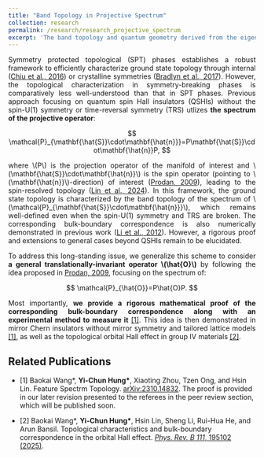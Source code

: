 ```yaml
---
title: "Band Topology in Projective Spectrum"
collection: research
permalink: /research/research_projective_spectrum
excerpt: 'The band topology and quantum geometry derived from the eigenstates of the projective spectrum are as important as those derived from the energy eigenstates.'
---
```

<p style="text-align: justify;">
Symmetry protected topological (SPT) phases establishes a robust framework to efficiently characterize ground state topology through internal (<a href="https://journals.aps.org/rmp/abstract/10.1103/RevModPhys.88.035005" target="_blank">Chiu et al., 2016</a>) or crystalline symmetries (<a href="https://www.nature.com/articles/nature23268" target="_blank">Bradlyn et al., 2017</a>). However, the topological characterization in symmetry-breaking phases is comparatively less well-understood than that in SPT phases. Previous approach focusing on quantum spin Hall insulators (QSHIs) without the spin-U(1) symmetry or time-reversal symmetry (TRS) utlizes <strong>the spectrum of the projective operator</strong>:
</p>
<div style="text-align: center;">
$$
\mathcal{P}_{\mathbf{\hat{S}}\cdot\mathbf{\hat{n}}}=P\mathbf{\hat{S}}\cdot\mathbf{\hat{n}}P,
$$
</div>
<p style="text-align: justify;">
where \(P\) is the projection operator of the manifold of interest and \(\mathbf{\hat{S}}\cdot\mathbf{\hat{n}}\) is the spin operator (pointing to \(\mathbf{\hat{n}}\)-direction) of interest (<a href="https://journals.aps.org/prb/abstract/10.1103/PhysRevB.80.125327" target="_blank">Prodan, 2009</a>), leading to the spin-resolved topology (<a href="https://www.nature.com/articles/s41467-024-44762-w" target="_blank">Lin et al., 2024</a>). In this framework, the ground state topology is characterized by the band topology of the spectrum of \(\mathcal{P}_{\mathbf{\hat{S}}\cdot\mathbf{\hat{n}}}\), which remains well-defined even when the spin-U(1) symmetry and TRS are broken. The corresponding bulk-boundary correspondence is also numerically demonstrated in previous work (<a href="https://journals.aps.org/prl/abstract/10.1103/PhysRevLett.108.196806" target="_blank">Li et al., 2012</a>). However, a rigorous proof and extensions to general cases beyond QSHIs remain to be elucidated.
</p>

<p style="text-align: justify;">
To address this long-standing issue, we generalize this scheme to consider <strong>a general translationally-invariant operator \(\hat{O}\)</strong> by following the idea proposed in <a href="https://journals.aps.org/prb/abstract/10.1103/PhysRevB.80.125327" target="_blank">Prodan, 2009</a>, focusing on the spectrum of:
</p>
<div style="text-align: center;">
$$
\mathcal{P}_{\hat{O}}=P\hat{O}P.
$$
</div>
<p style="text-align: justify;">
Most importantly, <strong>we provide a rigorous mathematical proof of the corresponding bulk-boundary correspondence along with an experimental method to measure it</strong> <a href="#1">[1]</a>. This idea is then demonstrated in mirror Chern insulators without mirror symmetry and tailored lattice models <a href="#1">[1]</a>, as well as the topological orbital Hall effect in group IV materials <a href="#2">[2]</a>.
</p>

## Related Publications
 - <a name="1">[1]</a> Baokai Wang*, __Yi-Chun Hung*__, Xiaoting Zhou, Tzen Ong, and Hsin Lin. Feature Spectrm Topology. [arXiv:2310.14832](https://lengentyh.github.io/YiChunHung_Physics//publication/2023-10-23-feature). The proof is provided in our later revision presented to the referees in the peer review section, which will be published soon.

 - <a name="2">[2]</a>  Baokai Wang*, __Yi-Chun Hung*__, Hsin Lin, Sheng Li, Rui-Hua He, and Arun Bansil. Topological characteristics and bulk-boundary correspondence in the orbital Hall effect. [_Phys. Rev. B 111_, 195102 (2025)](https://lengentyh.github.io/YiChunHung_Physics//publication/2025-05-01-OHE).